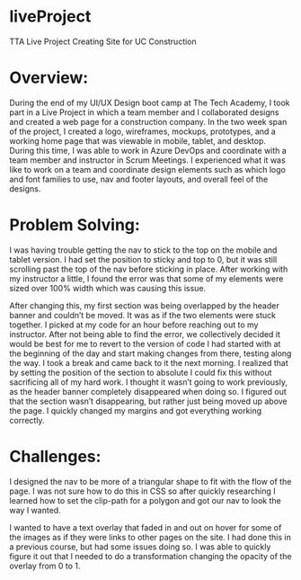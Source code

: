 # liveProject
TTA Live Project Creating Site for UC Construction

<h1> Overview: </h1>

During the end of my UI/UX Design boot camp at The Tech Academy, I took part in a Live Project in which a team member and I collaborated designs and created a web page for a construction company. In the two week span of the project, I created a logo, wireframes, mockups, prototypes, and a working home page that was viewable in mobile, tablet, and desktop. During this time, I was able to work in Azure DevOps and coordinate with a team member and instructor in Scrum Meetings. I experienced what it was like to work on a team and coordinate design elements such as which logo and font families to use, nav and footer layouts, and overall feel of the designs. 


<h1> Problem Solving: </h1>

I was having trouble getting the nav to stick to the top on the mobile and tablet version. I had set the position to sticky and top to 0, but it was still scrolling past the top of the nav before sticking in place. After working with my instructor a little, I found the error was that some of my elements were sized over 100% width which was causing this issue. 


After changing this, my first section was being overlapped by the header banner and couldn’t be moved. It was as if the two elements were stuck together. I picked at my code for an hour before reaching out to my instructor. After not being able to find the error, we collectively decided it would be best for me to revert to the version of code I had started with at the beginning of the day and start making changes from there, testing along the way. I took a break and came back to it the next morning. I realized that by setting the position  of the section to absolute I could fix this without sacrificing all of my hard work. I thought it wasn’t going to work previously, as the header banner completely disappeared when doing so. I figured out that the section wasn’t disappearing, but rather just being moved up above the page. I quickly changed my margins and got everything working correctly. 


<h1> Challenges: </h1>

I designed the nav to be more of a triangular shape to fit with the flow of the page. I was not sure how to do this in CSS so after quickly researching I learned how to set the clip-path for a polygon and got our nav to look the way I wanted.

I wanted to have a text overlay that faded in and out on hover for some of the images as if they were links to other pages on the site. I had done this in a previous course, but had some issues doing so. I was able to quickly figure it out that I needed to do a transformation changing the opacity of the overlay from 0 to 1. 
